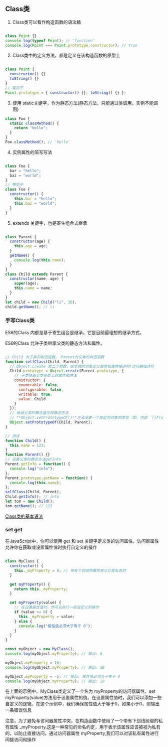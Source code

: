 ## Class类

1) Class类可以看作构造函数的语法糖

```js

class Point {}
console.log(typeof Point); // "function"
console.log(Point === Point.prototype.constructor); // true

```

2) Class类中的定义方法，都是定义在该构造函数的原型上

```js

class Point {
  constructor() {}
  toString() {}
}
// 等同于
Point.prototype = { constructor() {}, toString() {} };

```
3) 使用 <span class='fontRed'>static</span>关键字，作为静态方法(静态方法，只能通过类调用，实例不能调用)

```js
class Foo {
  static classMethod() {
    return "hello";
  }
}
Foo.classMethod(); // 'hello'

```
4) 实例属性的简写写法

```js

class Foo {
  bar = "hello";
  baz = "world";
}
// 等同于
class Foo {
  constructor() {
    this.bar = "hello";
    this.baz = "world";
  }
}

```

5) <span class='fontRed'>extends</span> 关键字，也是寄生组合式继承

```js

class Parent {
  constructor(age) {
    this.age = age;
  }
  getName() {
    console.log(this.name);
  }
}
class Child extends Parent {
  constructor(name, age) {
    super(age);
    this.name = name;
  }
}
let child = new Child("li", 16);
child.getName(); // li

```
### 手写Class类

ES6的Class 内部是基于寄生组合是继承，它是目前最理想的继承方式。

ES6的Class 允许子类继承父类的静态方法和属性。

```js

// Child 为子类的构造函数， Parent为父类的构造函数
function selfClass(Child, Parent) {
  // Object.create 第二个参数，给生成的对象定义属性和属性描述符/访问器描述符
  Child.prototype = Object.create(Parent.prototype, {
    // 子类继承父类原型上的属性和方法
    constructor: {
      enumerable: false,
      configurable: false,
      writable: true,
      value: Child
    }
  });
  // 继承父类的静态属性和静态方法
  // **Object.setPrototypeOf()**方法设置一个指定的对象的原型（即，内部 `[[Prototype]]` 属性）到另一个对象或 [`null`]
  Object.setPrototypeOf(Child, Parent);
}

// 测试
function Child() {
  this.name = 123;
}
function Parent() {}
// 设置父类的静态方法getInfo
Parent.getInfo = function() {
  console.log("info");
};
Parent.prototype.getName = function() {
  console.log(this.name);
};
selfClass(Child, Parent);
Child.getInfo(); // info
let tom = new Child();
tom.getName(); // 123

```

[Class类的基本语法](https://es6.ruanyifeng.com/#docs/class)

###  set get

在JavaScript中，你可以使用 <span class='fontRed'>get</span> 和 <span class='fontRed'>set</span> 关键字定义类的访问属性。访问器属性允许你在获取或设置属性值时执行自定义的操作

```js

class MyClass {
  constructor() {
    this._myProperty = 0; // 带有下划线的属性表示它是私有的
  }

  get myProperty() {
    return this._myProperty;
  }

  set myProperty(value) {
    // 在设置属性值时，你可以执行一些自定义的操作
    if (value >= 0) {
      this._myProperty = value;
    } else {
      console.log("属性值必须大于等于 0");
    }
  }
}

const myObject = new MyClass();
console.log(myObject.myProperty); // 输出: 0

myObject.myProperty = 10;
console.log(myObject.myProperty); // 输出: 10

myObject.myProperty = -5; // 输出: 属性值必须大于等于 0
console.log(myObject.myProperty); // 输出: 10

```
在上面的示例中，<span class='fontRed'>MyClass</span>类定义了一个名为 <span class='fontRed'>myProperty</span>的访问器属性。<span class='fontRed'>set myProperty(value)</span>方法用于设置属性的值。在设置属性值时，我们可以添加一些自定义的逻辑。在这个示例中，我们确保属性值大于等于0，如果小于0，则输出一条错误信息

注意，为了避免与访问器属性冲突，在构造函数中使用了一个带有下划线前缀的私有属性 <span class='fontRed'>_myProperty</span>,这是一种常见的命名约定，用于表示该属性应该被视为私有的，以防止直接访问。通过访问器属性 <span class='fontRed'>myProperty</span>,我们可以对该私有属性进行间接访问和操作
